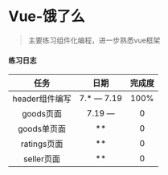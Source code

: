 # Vue-饿了么

>   主要练习组件化编程，进一步熟悉vue框架

#### 练习日志

|     任务     |     日期     | 完成度  |
| :--------: | :--------: | :--: |
| header组件编写 | 7.* — 7.19 | 100% |
|  goods页面   |   7.19 —   |  0   |
|  goods单页面  |     **     |  0   |
| ratings页面  |     **     |  0   |
|  seller页面  |     **     |  0   |


